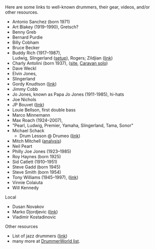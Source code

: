 Here are some links to well-known drummers, their gear, videos, and/or other resources.

- Antonio Sanchez (born 1971)
- Art Blakey (1919–1990), Gretsch?
- Benny Greb
- Bernard Purdie
- Billy Cobham
- Bruce Becker
- Buddy Rich (1917–1987),  
    Ludwig, Slingerland ([setup](http://keepitlive.tripod.com/buddyrich/setup/setup.html)), Rogers; Zildjian ([link](https://zildjian.com/artists/buddy-rich-legend))
- Charly Antolini (born 1937), ([site](http://www.charly-antolini.com/), [Caravan solo](https://www.youtube.com/watch?v=mL-LyKcFE5c))
- Dave Weckl
- Elvin Jones,
- Slingerland
- Gordy Knudtson ([link](http://gk-music.com/))
- Jimmy Cobb
- Jo Jones, known as Papa Jo Jones (1911-1985), hi-hats
- Joe Nichols
- JP Bouvet ([link](https://www.jpbouvetmusic.com/))
- Louie Bellson, first double bass
- Marco Minnemann
- Max Roach (1924–2007),
- "Pearl, Ludwig, Premier, Yamaha, Slingerland, Tama, Sonor"
- Michael Schack
    - Drum Lesson @ Drumeo ([link](https://www.youtube.com/watch?v=JqReO5NPN_g))
- Mitch Mitchell ([analysis](http://drummagazine.com/mitch-mitchell-transcription-analysis/))
- Neil Peart
- Philly Joe Jones (1923–1985)
- Roy Haynes (born 1925)
- Sid Catlett (1910–1951)
- Steve Gadd (born 1945)
- Steve Smith (born 1954)
- Tony Williams (1945–1997), ([link](https://en.wikipedia.org/wiki/Tony_Williams_(drummer)))
- Vinnie Colaiuta
- Will Kennedy

Local

- Dusan Novakov
- Marko Djordjevic ([link](http://www.svetimarko.com/))
- Vladimir Kostadinovic

Other resources

- List of jazz drummers ([link](https://en.wikipedia.org/wiki/List_of_jazz_drummers))
- many more at [DrummerWorld list](http://www.drummerworld.com/drummerchoice.html).
